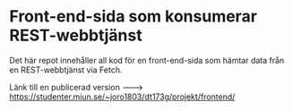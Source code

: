 # Front-end-sida som konsumerar REST-webbtjänst

Det här repot innehåller all kod för en front-end-sida som hämtar data från en REST-webbtjänst via Fetch.

Länk till en publicerad version ---> https://studenter.miun.se/~joro1803/dt173g/projekt/frontend/
